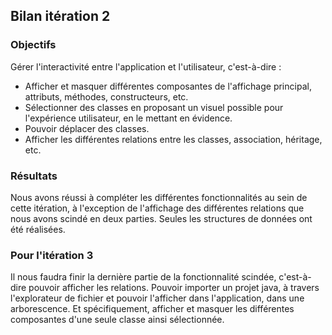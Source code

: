## Bilan itération 2

### Objectifs
Gérer l'interactivité entre l'application et l'utilisateur, c'est-à-dire :
- Afficher et masquer différentes composantes de l'affichage principal, attributs, méthodes, constructeurs, etc.
- Sélectionner des classes en proposant un visuel possible pour l'expérience utilisateur, en le mettant en évidence.
- Pouvoir déplacer des classes.
- Afficher les différentes relations entre les classes, association, héritage, etc.

### Résultats
Nous avons réussi à compléter les différentes fonctionnalités au sein de cette itération, à l'exception de l'affichage des différentes relations que nous avons scindé en deux parties. Seules les structures de données ont été réalisées.


### Pour l'itération 3
Il nous faudra finir la dernière partie de la fonctionnalité scindée, c'est-à-dire pouvoir afficher les relations.
Pouvoir importer un projet java, à travers l'explorateur de fichier et pouvoir l'afficher dans l'application, dans une arborescence.
Et spécifiquement, afficher et masquer les différentes composantes d'une seule classe ainsi sélectionnée.